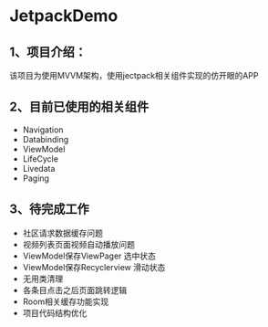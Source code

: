 # JetpackDemo


## 1、项目介绍：
该项目为使用MVVM架构，使用jectpack相关组件实现的仿开眼的APP

## 2、目前已使用的相关组件
* Navigation
* Databinding
* ViewModel
* LifeCycle
* Livedata
* Paging

## 3、待完成工作
* 社区请求数据缓存问题
* 视频列表页面视频自动播放问题
* ViewModel保存ViewPager 选中状态
* ViewModel保存Recyclerview 滑动状态 
* 无用类清理
* 各条目点击之后页面跳转逻辑
* Room相关缓存功能实现
* 项目代码结构优化